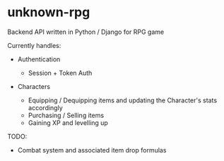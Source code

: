 # unknown-rpg

Backend API written in Python / Django for RPG game

Currently handles:

- Authentication
  - Session + Token Auth

- Characters
  - Equipping / Dequipping items and updating the Character's stats accordingly
  - Purchasing / Selling items
  - Gaining XP and levelling up


TODO:
- Combat system and associated item drop formulas
